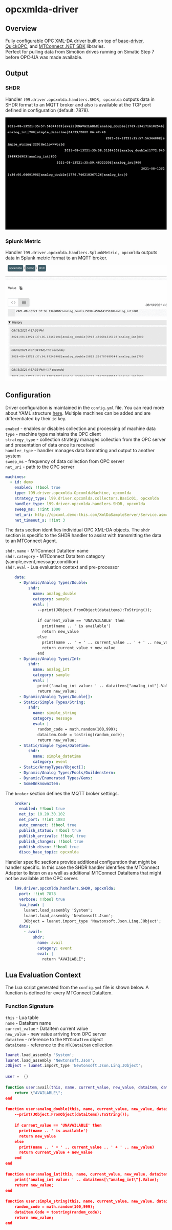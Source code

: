 # opcxmlda-driver

## Overview

Fully configurable OPC XML-DA driver built on top of [base-driver](https://github.com/Ladder99/base-driver), [QuickOPC](https://www.opclabs.com/products/picoopc/227-products/quickopc), and [MTConnect .NET SDK](https://github.com/mtconnect/dot_net_sdk) libraries.  
Perfect for pulling data from Simotion drives running on Simatic Step 7 before OPC-UA was made available.

## Output

### SHDR

Handler `l99.driver.opcxmlda.handlers.SHDR, opcxmlda` outputs data in SHDR format to an MQTT broker and also is available at the TCP port defined in configuration (default: 7878).

![SHDR TCP](docs/shdr_tcp.gif)

### Splunk Metric

Handler `l99.driver.opcxmlda.handlers.SplunkMetric, opcxmlda` outputs data in Splunk metric format to an MQTT broker.

![SHDR MQTT](docs/shdr_mqtt.gif)

## Configuration

Driver configuration is maintained in the `config.yml` file.  You can read more about YAML structure [here](https://www.cloudbees.com/blog/yaml-tutorial-everything-you-need-get-started).  Multiple machines can be added and are differentiated by their `id` key.  

`enabed` - enables or disables collection and processing of machine data  
`type` - machine type maintains the OPC client  
`strategy_type` - collection strategy manages collection from the OPC server and presentation of data once its received  
`handler_type` - handler manages data formatting and output to another system  
`sweep_ms` - frequency of data collection from OPC server  
`net_uri` - path to the OPC server  
  
```yml
machines:
  - id: demo
    enabled: !!bool true
    type: l99.driver.opcxmlda.OpcxmldaMachine, opcxmlda
    strategy_type: l99.driver.opcxmlda.collectors.Basic01, opcxmlda
    handler_type: l99.driver.opcxmlda.handlers.SHDR, opcxmlda
    sweep_ms: !!int 1000
    net_uri: http://opcxml.demo-this.com/XmlDaSampleServer/Service.asmx
    net_timeout_s: !!int 3
```

The `data` section identifies individual OPC XML-DA objects.  The `shdr` section is specific to the SHDR handler to assist with transmitting the data to an MTConnect Agent.  

`shdr.name` - MTConnect DataItem name  
`shdr.category` - MTConnect DataItem category (sample,event,message,condition)  
`shdr.eval` - Lua evaluation context and pre-processor

```yml
    data:
      - Dynamic/Analog Types/Double:
          shdr:
            name: analog_double
            category: sample
            eval: |
              --print(JObject.FromObject(dataitems):ToString());
              
              if current_value == 'UNAVAILABLE' then
                print(name .. ' is available')
                return new_value
              else
                print(name .. ' = ' .. current_value .. ' + ' .. new_value)
                return current_value + new_value
              end
      - Dynamic/Analog Types/Int:
          shdr:
            name: analog_int
            category: sample
            eval: |
              print('analog_int value: ' .. dataitems["analog_int"].Value);
              return new_value;
      - Dynamic/Analog Types/Double[]:
      - Static/Simple Types/String:
          shdr:
            name: simple_string
            category: message
            eval: |
              random_code = math.random(100,999);
              dataitem.Code = tostring(random_code);
              return new_value;
      - Static/Simple Types/DateTime:
          shdr:
            name: simple_datetime
            category: event
      - Static/ArrayTypes/Object[]:
      - Dynamic/Analog Types/Fools/Guildenstern:
      - Dynamic/Enumerated Types/Gems:
      - SomeUnknownItem:
```

The `broker` section defines the MQTT broker settings.  

```yml
    broker:
      enabled: !!bool true
      net_ip: 10.20.30.102
      net_port: !!int 1883
      auto_connect: !!bool true
      publish_status: !!bool true
      publish_arrivals: !!bool true
      publish_changes: !!bool true
      publish_disco: !!bool true
      disco_base_topic: opcxmlda
```

Handler specific sections provide additional configuration that might be handler specific.  In this case the SHDR handler identifies the MTConnect Adapter to listen on as well as additional MTConnect DataItems that might not be available at the OPC server.

```yml
    l99.driver.opcxmlda.handlers.SHDR, opcxmlda:
      port: !!int 7878
      verbose: !!bool true
      lua_head: |
        luanet.load_assembly 'System';
        luanet.load_assembly 'Newtonsoft.Json';
        JObject = luanet.import_type 'Newtonsoft.Json.Linq.JObject';
      data:
        - avail:
            shdr:
              name: avail
              category: event
              eval: |
                return "AVAILABLE";
```

## Lua Evaluation Context

The Lua script generated from the `config.yml` file is shown below.  A function is defined for every MTConnect DataItem.  

### Function Signature

`this` - Lua table  
`name` - DataItem name  
`current_value` - DataItem current value  
`new_value` - new value arriving from OPC server  
`dataitem` - reference to the `MTCDataItem` object  
`dataitems` - reference to the `MTCDataItem` collection  

```lua
luanet.load_assembly 'System';
luanet.load_assembly 'Newtonsoft.Json';
JObject = luanet.import_type 'Newtonsoft.Json.Linq.JObject';

user =  {}

function user:avail(this, name, current_value, new_value, dataitem, dataitems)
    return \"AVAILABLE\";
end

function user:analog_double(this, name, current_value, new_value, dataitem, dataitems)
    --print(JObject.FromObject(dataitems):ToString());
    
    if current_value == 'UNAVAILABLE' then
      print(name .. ' is available')
      return new_value
    else
      print(name .. ' = ' .. current_value .. ' + ' .. new_value)
      return current_value + new_value
    end
end

function user:analog_int(this, name, current_value, new_value, dataitem, dataitems)
    print('analog_int value: ' .. dataitems[\"analog_int\"].Value);
    return new_value;
end

function user:simple_string(this, name, current_value, new_value, dataitem, dataitems)
    random_code = math.random(100,999);
    dataitem.Code = tostring(random_code);
    return new_value;
end
```